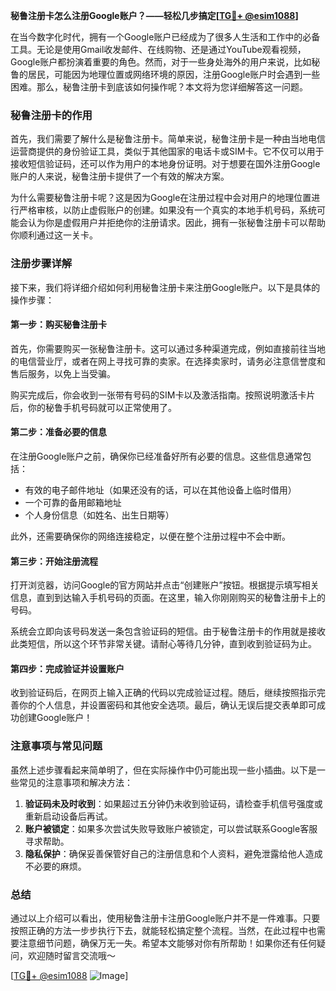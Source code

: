 **秘鲁注册卡怎么注册Google账户？——轻松几步搞定[[TG💪+ @esim1088](https://t.me/s/esim1088)]**

在当今数字化时代，拥有一个Google账户已经成为了很多人生活和工作中的必备工具。无论是使用Gmail收发邮件、在线购物、还是通过YouTube观看视频，Google账户都扮演着重要的角色。然而，对于一些身处海外的用户来说，比如秘鲁的居民，可能因为地理位置或网络环境的原因，注册Google账户时会遇到一些困难。那么，秘鲁注册卡到底该如何操作呢？本文将为您详细解答这一问题。

### 秘鲁注册卡的作用

首先，我们需要了解什么是秘鲁注册卡。简单来说，秘鲁注册卡是一种由当地电信运营商提供的身份验证工具，类似于其他国家的电话卡或SIM卡。它不仅可以用于接收短信验证码，还可以作为用户的本地身份证明。对于想要在国外注册Google账户的人来说，秘鲁注册卡提供了一个有效的解决方案。

为什么需要秘鲁注册卡呢？这是因为Google在注册过程中会对用户的地理位置进行严格审核，以防止虚假账户的创建。如果没有一个真实的本地手机号码，系统可能会认为你是虚假用户并拒绝你的注册请求。因此，拥有一张秘鲁注册卡可以帮助你顺利通过这一关卡。

### 注册步骤详解

接下来，我们将详细介绍如何利用秘鲁注册卡来注册Google账户。以下是具体的操作步骤：

#### 第一步：购买秘鲁注册卡

首先，你需要购买一张秘鲁注册卡。这可以通过多种渠道完成，例如直接前往当地的电信营业厅，或者在网上寻找可靠的卖家。在选择卖家时，请务必注意信誉度和售后服务，以免上当受骗。

购买完成后，你会收到一张带有号码的SIM卡以及激活指南。按照说明激活卡片后，你的秘鲁手机号码就可以正常使用了。

#### 第二步：准备必要的信息

在注册Google账户之前，确保你已经准备好所有必要的信息。这些信息通常包括：

- 有效的电子邮件地址（如果还没有的话，可以在其他设备上临时借用）
- 一个可靠的备用邮箱地址
- 个人身份信息（如姓名、出生日期等）

此外，还需要确保你的网络连接稳定，以便在整个注册过程中不会中断。

#### 第三步：开始注册流程

打开浏览器，访问Google的官方网站并点击“创建账户”按钮。根据提示填写相关信息，直到到达输入手机号码的页面。在这里，输入你刚刚购买的秘鲁注册卡上的号码。

系统会立即向该号码发送一条包含验证码的短信。由于秘鲁注册卡的作用就是接收此类短信，所以这个环节非常关键。请耐心等待几分钟，直到收到验证码为止。

#### 第四步：完成验证并设置账户

收到验证码后，在网页上输入正确的代码以完成验证过程。随后，继续按照指示完善你的个人信息，并设置密码和其他安全选项。最后，确认无误后提交表单即可成功创建Google账户！

### 注意事项与常见问题

虽然上述步骤看起来简单明了，但在实际操作中仍可能出现一些小插曲。以下是一些常见的注意事项和解决方法：

1. **验证码未及时收到**：如果超过五分钟仍未收到验证码，请检查手机信号强度或重新启动设备后再试。
2. **账户被锁定**：如果多次尝试失败导致账户被锁定，可以尝试联系Google客服寻求帮助。
3. **隐私保护**：确保妥善保管好自己的注册信息和个人资料，避免泄露给他人造成不必要的麻烦。

### 总结

通过以上介绍可以看出，使用秘鲁注册卡注册Google账户并不是一件难事。只要按照正确的方法一步步执行下去，就能轻松搞定整个流程。当然，在此过程中也需要注意细节问题，确保万无一失。希望本文能够对你有所帮助！如果你还有任何疑问，欢迎随时留言交流哦～

[[TG💪+ @esim1088](https://t.me/s/esim1088) ![Image](https://i.postimg.cc/4NQfJmqS/Snipaste-2025-05-13-00-14-12.png)]